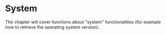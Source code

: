 # System
The chapter will cover functions about "system" functionalities (for example how to retrieve the operating system version).